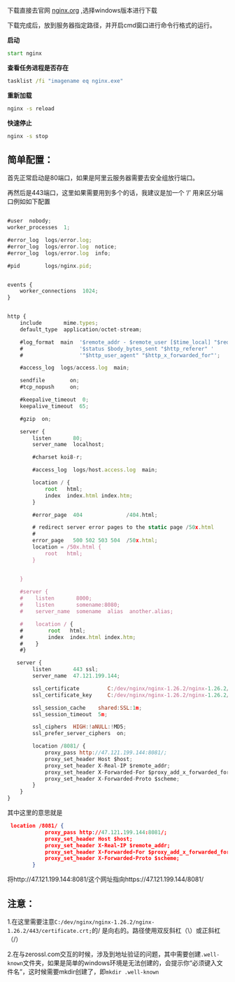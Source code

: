 下载直接去官网 [nginx.org](https://www.cnblogs.com/taiyonghai/p/nginx.org) ,选择windows版本进行下载

下载完成后，放到服务器指定路径，并开启cmd窗口进行命令行格式的运行。

**启动**

```bat
start nginx
```

**查看任务进程是否存在**

```bat
tasklist /fi "imagename eq nginx.exe"
```

**重新加载**

```bat
nginx -s reload
```

**快速停止**

```bat
nginx -s stop
```

## 简单配置：

首先正常启动是80端口，如果是阿里云服务器需要去安全组放行端口。

再然后是443端口，这里如果需要用到多个的话，我建议是加一个 ‘/’ 用来区分端口例如如下配置

```js

#user  nobody;
worker_processes  1;

#error_log  logs/error.log;
#error_log  logs/error.log  notice;
#error_log  logs/error.log  info;

#pid        logs/nginx.pid;


events {
    worker_connections  1024;
}


http {
    include       mime.types;
    default_type  application/octet-stream;

    #log_format  main  '$remote_addr - $remote_user [$time_local] "$request" '
    #                  '$status $body_bytes_sent "$http_referer" '
    #                  '"$http_user_agent" "$http_x_forwarded_for"';

    #access_log  logs/access.log  main;

    sendfile        on;
    #tcp_nopush     on;

    #keepalive_timeout  0;
    keepalive_timeout  65;

    #gzip  on;

    server {
        listen       80;
        server_name  localhost;

        #charset koi8-r;

        #access_log  logs/host.access.log  main;

        location / {
            root   html;
            index  index.html index.htm;
        }

        #error_page  404              /404.html;

        # redirect server error pages to the static page /50x.html
        #
        error_page   500 502 503 504  /50x.html;
        location = /50x.html {
            root   html;
        }


    }
    
    #server {
    #    listen       8000;
    #    listen       somename:8080;
    #    server_name  somename  alias  another.alias;

    #    location / {
    #        root   html;
    #        index  index.html index.htm;
    #    }
    #}

   server {
        listen       443 ssl;
        server_name  47.121.199.144;

        ssl_certificate         C:/dev/nginx/nginx-1.26.2/nginx-1.26.2/443/certificate.crt;
        ssl_certificate_key     C:/dev/nginx/nginx-1.26.2/nginx-1.26.2/443/private.key;

        ssl_session_cache    shared:SSL:1m;
        ssl_session_timeout  5m;

        ssl_ciphers  HIGH:!aNULL:!MD5;
        ssl_prefer_server_ciphers  on;

        location /8081/ {
            proxy_pass http://47.121.199.144:8081/;
            proxy_set_header Host $host;
            proxy_set_header X-Real-IP $remote_addr;
            proxy_set_header X-Forwarded-For $proxy_add_x_forwarded_for;
            proxy_set_header X-Forwarded-Proto $scheme;
        }
    }
}

```

其中这里的意思就是
```json
 location /8081/ {
            proxy_pass http://47.121.199.144:8081/;
            proxy_set_header Host $host;
            proxy_set_header X-Real-IP $remote_addr;
            proxy_set_header X-Forwarded-For $proxy_add_x_forwarded_for;
            proxy_set_header X-Forwarded-Proto $scheme;
        }
```

将http://47.121.199.144:8081/这个网址指向https://47.121.199.144/8081/

## 注意：

1.在这里需要注意`C:/dev/nginx/nginx-1.26.2/nginx-1.26.2/443/certificate.crt;`的/ 是向右的。路径使用双反斜杠（\）或正斜杠（/）

2.在与zerossl.com交互的时候，涉及到地址验证的问题，其中需要创建`.well-known`文件夹，如果是简单的windows环境是无法创建的，会提示你“必须键入文件名”，这时候需要mkdir创建了，即`mkdir .well-known`